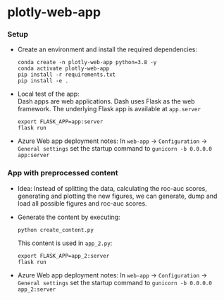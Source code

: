 # plotly-web-app

### Setup 
- Create an environment and install the required dependencies:
    ```shell script
    conda create -n plotly-web-app python=3.8 -y
    conda activate plotly-web-app
    pip install -r requirements.txt
    pip install -e .
    ```

- Local test of the app:  
  Dash apps are web applications. 
  Dash uses Flask as the web framework. 
  The underlying Flask app is available at `app.server`
    ```shell script
    export FLASK_APP=app:server
    flask run
    ```
- Azure Web app deployment notes:
  In `web-app` -> `Configuration` -> `General settings` set the 
  startup command to `gunicorn -b 0.0.0.0 app:server` 

### App with preprocessed content
- Idea: Instead of splitting the data, calculating the 
roc-auc scores, generating and plotting the new figures, we can 
generate, dump and load all possible figures and roc-auc scores.

- Generate the content by executing:
    ```shell script
    python create_content.py
    ```
    This content is used in `app_2.py`:
    ```shell script
    export FLASK_APP=app_2:server
    flask run
    ```
  
- Azure Web app deployment notes:
  In `web-app` -> `Configuration` -> `General settings` set the 
  startup command to `gunicorn -b 0.0.0.0 app_2:server`  
